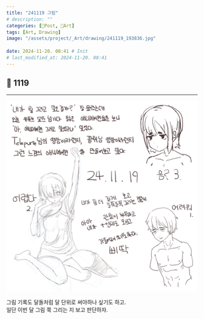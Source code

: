 ```yaml
---
title: "241119 그림"
# description: ""
categories: [📀Post, 🍌Art]
tags: [Art, Drawing]
image: "/assets/project/_Art/drawing/241119_193836.jpg"

date: 2024-11-20. 08:41 # Init
# last_modified_at: 2024-11-20. 08:41
---
```


## 📀 1119

---

![241119_193836](/assets/project/_Art/drawing/241119_193836.jpg)

그림 기록도 달돌처럼 달 단위로 써야하나 싶기도 하고.  
일단 이번 달 그림 쭉 그리는 지 보고 판단하자.  
